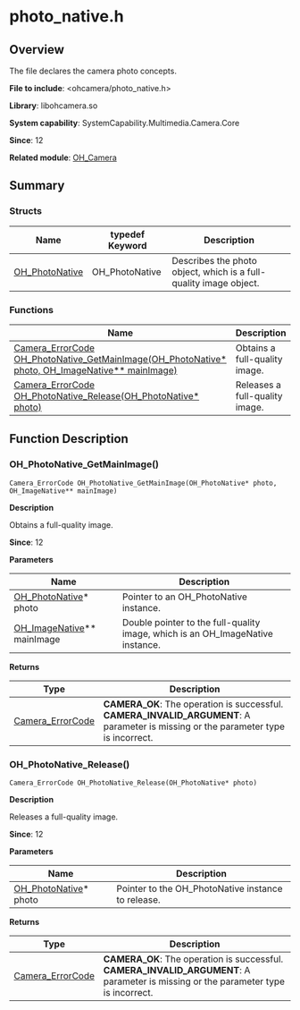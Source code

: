# photo_native.h
<!--Kit: Camera Kit-->
<!--Subsystem: Multimedia-->
<!--Owner: @qano-->
<!--SE: @leo_ysl-->
<!--TSE: @xchaosioda-->

## Overview

The file declares the camera photo concepts.

**File to include**: <ohcamera/photo_native.h>

**Library**: libohcamera.so

**System capability**: SystemCapability.Multimedia.Camera.Core

**Since**: 12

**Related module**: [OH_Camera](capi-oh-camera.md)

## Summary

### Structs

| Name| typedef Keyword| Description|
| -- | -- | -- |
| [OH_PhotoNative](capi-oh-camera-oh-photonative.md) | OH_PhotoNative | Describes the photo object, which is a full-quality image object.|

### Functions

| Name| Description|
| -- | -- |
| [Camera_ErrorCode OH_PhotoNative_GetMainImage(OH_PhotoNative* photo, OH_ImageNative** mainImage)](#oh_photonative_getmainimage) | Obtains a full-quality image.|
| [Camera_ErrorCode OH_PhotoNative_Release(OH_PhotoNative* photo)](#oh_photonative_release) | Releases a full-quality image.|

## Function Description

### OH_PhotoNative_GetMainImage()

```
Camera_ErrorCode OH_PhotoNative_GetMainImage(OH_PhotoNative* photo, OH_ImageNative** mainImage)
```

**Description**

Obtains a full-quality image.

**Since**: 12


**Parameters**

| Name| Description|
| -- | -- |
| [OH_PhotoNative](capi-oh-camera-oh-photonative.md)* photo | Pointer to an OH_PhotoNative instance.|
| [OH_ImageNative](../apis-image-kit/capi-image-imagenative-.md)** mainImage | Double pointer to the full-quality image, which is an OH_ImageNative instance.|

**Returns**

| Type| Description|
| -- | -- |
| [Camera_ErrorCode](capi-camera-h.md#camera_errorcode) | **CAMERA_OK**: The operation is successful.<br>**CAMERA_INVALID_ARGUMENT**: A parameter is missing or the parameter type is incorrect.|

### OH_PhotoNative_Release()

```
Camera_ErrorCode OH_PhotoNative_Release(OH_PhotoNative* photo)
```

**Description**

Releases a full-quality image.

**Since**: 12


**Parameters**

| Name| Description|
| -- | -- |
| [OH_PhotoNative](capi-oh-camera-oh-photonative.md)* photo | Pointer to the OH_PhotoNative instance to release.|

**Returns**

| Type| Description|
| -- | -- |
| [Camera_ErrorCode](capi-camera-h.md#camera_errorcode) | **CAMERA_OK**: The operation is successful.<br>**CAMERA_INVALID_ARGUMENT**: A parameter is missing or the parameter type is incorrect.|
